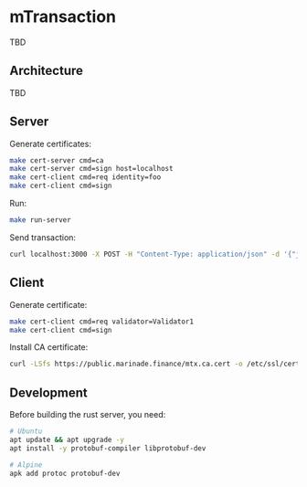 # mTransaction
TBD

## Architecture
TBD

## Server
Generate certificates:
```bash
make cert-server cmd=ca
make cert-server cmd=sign host=localhost
make cert-client cmd=req identity=foo
make cert-client cmd=sign
```
Run:
```bash
make run-server
```
Send transaction:
```bash
curl localhost:3000 -X POST -H "Content-Type: application/json" -d '{"jsonrpc": "2.0", "method": "sendPriorityTransaction", "id":123, "params":["foo"] }'
```

## Client
Generate certificate:
```bash
make cert-client cmd=req validator=Validator1
make cert-client cmd=sign
```
Install CA certificate:
```bash
curl -LSfs https://public.marinade.finance/mtx.ca.cert -o /etc/ssl/certs/mtx.ca.cert
```

## Development
Before building the rust server, you need:
```bash
# Ubuntu
apt update && apt upgrade -y
apt install -y protobuf-compiler libprotobuf-dev

# Alpine
apk add protoc protobuf-dev
```
